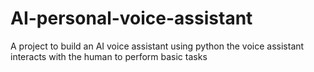 # AI-personal-voice-assistant
 A project to build  an AI voice assistant using python the voice assistant interacts with the human to perform basic tasks
